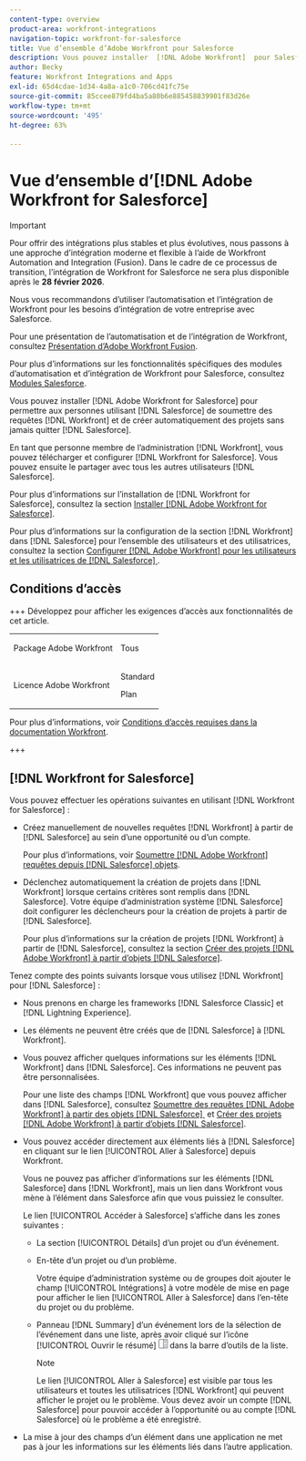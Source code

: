 ```yaml
---
content-type: overview
product-area: workfront-integrations
navigation-topic: workfront-for-salesforce
title: Vue d’ensemble d’Adobe Workfront pour Salesforce
description: Vous pouvez installer  [!DNL Adobe Workfront]  pour Salesforce afin de permettre aux personnes utilisant Salesforce de soumettre des requêtes  [!DNL Workfront]  et de créer automatiquement des projets sans jamais quitter Salesforce.
author: Becky
feature: Workfront Integrations and Apps
exl-id: 65d4cdae-1d34-4a8a-a1c0-706cd41fc75e
source-git-commit: 85ccee879fd4ba5a80b6e885458839901f83d26e
workflow-type: tm+mt
source-wordcount: '495'
ht-degree: 63%

---
```


# Vue d’ensemble d’[!DNL Adobe Workfront for Salesforce]

<!-- Audited: 5/2025 -->

>[!IMPORTANT]
>
>Pour offrir des intégrations plus stables et plus évolutives, nous passons à une approche d’intégration moderne et flexible à l’aide de Workfront Automation and Integration (Fusion). Dans le cadre de ce processus de transition, l’intégration de Workfront for Salesforce ne sera plus disponible après le **28 février 2026**.
>
>Nous vous recommandons d’utiliser l’automatisation et l’intégration de Workfront pour les besoins d’intégration de votre entreprise avec Salesforce.
>
>Pour une présentation de l’automatisation et de l’intégration de Workfront, consultez [Présentation d’Adobe Workfront Fusion](https://experienceleague.adobe.com/fr/docs/workfront-fusion/using/get-started-with-fusion/understand-workfront-fusion/workfront-fusion-overview).
>
>Pour plus d’informations sur les fonctionnalités spécifiques des modules d’automatisation et d’intégration de Workfront pour Salesforce, consultez [Modules Salesforce](https://experienceleague.adobe.com/fr/docs/workfront-fusion/using/references/apps-and-their-modules/third-party-app-connectors/salesforce-modules).

Vous pouvez installer [!DNL Adobe Workfront for Salesforce] pour permettre aux personnes utilisant [!DNL Salesforce] de soumettre des requêtes [!DNL Workfront] et de créer automatiquement des projets sans jamais quitter [!DNL Salesforce].

En tant que personne membre de l’administration [!DNL Workfront], vous pouvez télécharger et configurer [!DNL Workfront for Salesforce]. Vous pouvez ensuite le partager avec tous les autres utilisateurs [!DNL Salesforce].

Pour plus d’informations sur l’installation de [!DNL Workfront for Salesforce], consultez la section [Installer [!DNL Adobe Workfront for Salesforce]](../../workfront-integrations-and-apps/using-workfront-with-salesforce/install-workfront-for-salesforce.md).

Pour plus d’informations sur la configuration de la section [!DNL Workfront] dans [!DNL Salesforce] pour l’ensemble des utilisateurs et des utilisatrices, consultez la section [Configurer  [!DNL Adobe Workfront]  pour les utilisateurs et les utilisatrices de  [!DNL Salesforce] &#x200B;](../../workfront-integrations-and-apps/using-workfront-with-salesforce/configure-wf-section-for-salesforce-users.md).

## Conditions d’accès

+++ Développez pour afficher les exigences d’accès aux fonctionnalités de cet article.

<table style="table-layout:auto"> 
 <col> 
 <col> 
 <tbody> 
  <tr> 
   <td role="rowheader">Package Adobe Workfront</td> 
   <td> <p>Tous</p> </td> 
  </tr> 
  <tr> 
   <td role="rowheader">Licence Adobe Workfront</td> 
   <td> <p>Standard</p>
   <p>Plan</p> </td> 
  </tr> 
 </tbody> 
</table>

Pour plus d’informations, voir [Conditions d’accès requises dans la documentation Workfront](/help/quicksilver/administration-and-setup/add-users/access-levels-and-object-permissions/access-level-requirements-in-documentation.md).

+++

## [!DNL Workfront for Salesforce]

Vous pouvez effectuer les opérations suivantes en utilisant [!DNL Workfront for Salesforce] :

* Créez manuellement de nouvelles requêtes [!DNL Workfront] à partir de [!DNL Salesforce] au sein d’une opportunité ou d’un compte.

  Pour plus d’informations, voir [Soumettre [!DNL Adobe Workfront] requêtes depuis [!DNL Salesforce] objets](../../workfront-integrations-and-apps/using-workfront-with-salesforce/submit-workfront-requests-from-salesforce-objects.md).

* Déclenchez automatiquement la création de projets dans [!DNL Workfront] lorsque certains critères sont remplis dans [!DNL Salesforce]. Votre équipe d’administration système [!DNL Salesforce] doit configurer les déclencheurs pour la création de projets à partir de [!DNL Salesforce].

  Pour plus d’informations sur la création de projets [!DNL Workfront] à partir de [!DNL Salesforce], consultez la section [Créer des projets  [!DNL Adobe Workfront]  à partir d’objets  [!DNL Salesforce] &#x200B;](../../workfront-integrations-and-apps/using-workfront-with-salesforce/create-wf-projects-from-salesforce-objects.md).

Tenez compte des points suivants lorsque vous utilisez [!DNL Workfront] pour [!DNL Salesforce] :

* Nous prenons en charge les frameworks [!DNL Salesforce Classic] et [!DNL Lightning Experience].
* Les éléments ne peuvent être créés que de [!DNL Salesforce] à [!DNL Workfront].
* Vous pouvez afficher quelques informations sur les éléments [!DNL Workfront] dans [!DNL Salesforce]. Ces informations ne peuvent pas être personnalisées.

  Pour une liste des champs [!DNL Workfront] que vous pouvez afficher dans [!DNL Salesforce], consultez [Soumettre des requêtes  [!DNL Adobe Workfront]  à partir des objets  [!DNL Salesforce] &#x200B;](../../workfront-integrations-and-apps/using-workfront-with-salesforce/submit-workfront-requests-from-salesforce-objects.md) et [Créer des projets  [!DNL Adobe Workfront]  à partir d’objets [!DNL Salesforce] &#x200B;](../../workfront-integrations-and-apps/using-workfront-with-salesforce/create-wf-projects-from-salesforce-objects.md).

* Vous pouvez accéder directement aux éléments liés à [!DNL Salesforce] en cliquant sur le lien [!UICONTROL Aller à Salesforce] depuis Workfront.

  Vous ne pouvez pas afficher d’informations sur les éléments [!DNL Salesforce] dans [!DNL Workfront], mais un lien dans Workfront vous mène à l’élément dans Salesforce afin que vous puissiez le consulter.

  Le lien [!UICONTROL Accéder à Salesforce] s’affiche dans les zones suivantes :

   * La section [!UICONTROL Détails] d’un projet ou d’un événement.
   * En-tête d’un projet ou d’un problème.

     Votre équipe d’administration système ou de groupes doit ajouter le champ [!UICONTROL Intégrations] à votre modèle de mise en page pour afficher le lien [!UICONTROL Aller à Salesforce] dans l’en-tête du projet ou du problème.
   * Panneau [!DNL Summary] d’un événement lors de la sélection de l’événement dans une liste, après avoir cliqué sur l’icône [!UICONTROL Ouvrir le résumé] ![Icône du panneau Résumé](assets/summary-panel-icon.png) dans la barre d’outils de la liste.

     >[!NOTE]
     >
     >Le lien [!UICONTROL Aller à Salesforce] est visible par tous les utilisateurs et toutes les utilisatrices [!DNL Workfront] qui peuvent afficher le projet ou le problème. Vous devez avoir un compte [!DNL Salesforce] pour pouvoir accéder à l’opportunité ou au compte [!DNL Salesforce] où le problème a été enregistré.

* La mise à jour des champs d’un élément dans une application ne met pas à jour les informations sur les éléments liés dans l’autre application.
